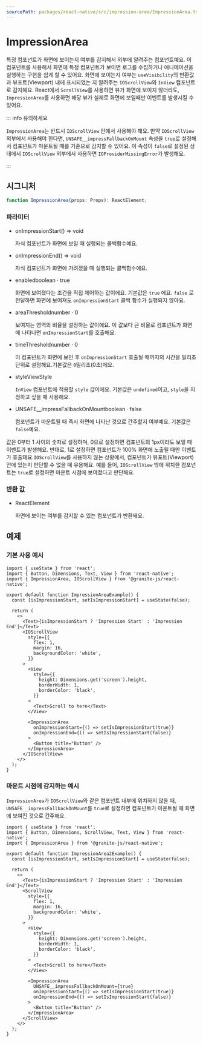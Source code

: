 ```yaml
---
sourcePath: packages/react-native/src/impression-area/ImpressionArea.tsx
---
```


# ImpressionArea

특정 컴포넌트가 화면에 보이는지 여부를 감지해서 외부에 알려주는 컴포넌트예요. 이 컴포넌트를 사용해서 화면에 특정 컴포넌트가 보이면 로그를 수집하거나 애니메이션을 실행하는 구현을 쉽게 할 수 있어요.
화면에 보이는지 여부는 `useVisibility`의 반환값과 뷰포트(Viewport) 내에 표시되었는 지 알려주는 `IOScrollView`와 `InView` 컴포넌트로 감지해요. React에서 `ScrollView`를 사용하면 뷰가 화면에 보이지 않더라도, `ImpressionArea`를 사용하면 해당 뷰가 실제로 화면에 보일때만 이벤트를 발생시킬 수 있어요.

::: info 유의하세요

`ImpressionArea`는 반드시 `IOScrollView` 안에서 사용해야 해요. 만약 `IOScrollView` 외부에서 사용해야 한다면, `UNSAFE__impressFallbackOnMount` 속성을 `true`로 설정해서 컴포넌트가 마운트될 때를 기준으로 감지할 수 있어요. 이 속성이 `false`로 설정된 상태에서 `IOScrollView` 외부에서 사용하면 `IOProviderMissingError`가 발생해요.

:::

## 시그니처

```typescript
function ImpressionArea(props: Props): ReactElement;
```

### 파라미터

<ul class="post-parameters-ul">
  <li class="post-parameters-li post-parameters-li-root">
    <span class="post-parameters--name">onImpressionStart</span><span class="post-parameters--type">() =&gt; void</span>
    <br />
    <p class="post-parameters--description">자식 컴포넌트가 화면에 보일 때 실행되는 콜백함수예요.</p>
  </li>
</ul>
<ul class="post-parameters-ul">
  <li class="post-parameters-li post-parameters-li-root">
    <span class="post-parameters--name">onImpressionEnd</span><span class="post-parameters--type">() =&gt; void</span>
    <br />
    <p class="post-parameters--description">자식 컴포넌트가 화면에 가려졌을 때 실행되는 콜백함수예요.</p>
  </li>
</ul>
<ul class="post-parameters-ul">
  <li class="post-parameters-li post-parameters-li-root">
    <span class="post-parameters--name">enabled</span><span class="post-parameters--type">boolean</span> · <span class="post-parameters--default">true</span>
    <br />
    <p class="post-parameters--description">화면에 보여졌다는 조건을 직접 제어하는 값이에요. 기본값은 <code>true</code> 에요. <code>false</code> 로 전달하면 화면에 보여져도 <code>onImpressionStart</code> 콜백 함수가 실행되지 않아요.</p>
  </li>
</ul>
<ul class="post-parameters-ul">
  <li class="post-parameters-li post-parameters-li-root">
    <span class="post-parameters--name">areaThreshold</span><span class="post-parameters--type">number</span> · <span class="post-parameters--default">0</span>
    <br />
    <p class="post-parameters--description">보여지는 영역의 비율을 설정하는 값이에요. 이 값보다 큰 비율로 컴포넌트가 화면에 나타나면 <code>onImpressionStart</code>를 호출해요.</p>
  </li>
</ul>
<ul class="post-parameters-ul">
  <li class="post-parameters-li post-parameters-li-root">
    <span class="post-parameters--name">timeThreshold</span><span class="post-parameters--type">number</span> · <span class="post-parameters--default">0</span>
    <br />
    <p class="post-parameters--description">이 컴포넌트가 화면에 보인 후 <code>onImpressionStart</code> 호출될 때까지의 시간을 밀리초 단위로 설정해요.기본값은 <code>0</code>밀리초(0초)에요.</p>
  </li>
</ul>
<ul class="post-parameters-ul">
  <li class="post-parameters-li post-parameters-li-root">
    <span class="post-parameters--name">style</span><span class="post-parameters--type">ViewStyle</span>
    <br />
    <p class="post-parameters--description"><code>InView</code> 컴포넌트에 적용할 <code>style</code> 값이에요. 기본값은 <code>undefined</code>이고, <code>style</code>을 지정하고 싶을 때 사용해요.</p>
  </li>
</ul>
<ul class="post-parameters-ul">
  <li class="post-parameters-li post-parameters-li-root">
    <span class="post-parameters--name">UNSAFE__impressFallbackOnMount</span><span class="post-parameters--type">boolean</span> · <span class="post-parameters--default">false</span>
    <br />
    <p class="post-parameters--description">컴포넌트가 마운트될 때 즉시 화면에 나타난 것으로 간주할지 여부예요. 기본값은 <code>false</code>예요.</p>
  </li>
</ul>

값은 0부터 1 사이의 숫자로 설정하며, 0으로 설정하면 컴포넌트의 1px이라도 보일 때 이벤트가 발생해요. 반대로, 1로 설정하면 컴포넌트가 100% 화면에 노출될 때만 이벤트가 호출돼요.`IOScrollView`를 사용하지 않는 상황에서, 컴포넌트가 뷰포트(Viewport) 안에 있는지 판단할 수 없을 떼 유용해요. 예를 들어, `IOScrollView` 밖에 위치한 컴포넌트는 `true`로 설정하면 마운트 시점에 보여졌다고 판단해요.

### 반환 값

<ul class="post-parameters-ul">
  <li class="post-parameters-li post-parameters-li-root">
    <span class="post-parameters--type">ReactElement</span>
    <br />
    <p class="post-parameters--description">화면에 보이는 여부를 감지할 수 있는 컴포넌트가 반환돼요.</p>
  </li>
</ul>

## 예제

### 기본 사용 예시

```tsx
import { useState } from 'react';
import { Button, Dimensions, Text, View } from 'react-native';
import { ImpressionArea, IOScrollView } from '@granite-js/react-native';

export default function ImpressionAreaExample() {
  const [isImpressionStart, setIsImpressionStart] = useState(false);

  return (
    <>
      <Text>{isImpressionStart ? 'Impression Start' : 'Impression End'}</Text>
      <IOScrollView
        style={{
          flex: 1,
          margin: 16,
          backgroundColor: 'white',
        }}
      >
        <View
          style={{
            height: Dimensions.get('screen').height,
            borderWidth: 1,
            borderColor: 'black',
          }}
        >
          <Text>Scroll to here</Text>
        </View>

        <ImpressionArea
          onImpressionStart={() => setIsImpressionStart(true)}
          onImpressionEnd={() => setIsImpressionStart(false)}
        >
          <Button title="Button" />
        </ImpressionArea>
      </IOScrollView>
    </>
  );
}
```

### 마운트 시점에 감지하는 예시

`ImpressionArea`가 `IOScrollView`와 같은 컴포넌트 내부에 위치하지 않을 때, `UNSAFE__impressFallbackOnMount`를 `true`로 설정하면 컴포넌트가 마운트될 때 화면에 보여진 것으로 간주해요.

```tsx
import { useState } from 'react';
import { Button, Dimensions, ScrollView, Text, View } from 'react-native';
import { ImpressionArea } from '@granite-js/react-native';

export default function ImpressionArea2Example() {
  const [isImpressionStart, setIsImpressionStart] = useState(false);

  return (
    <>
      <Text>{isImpressionStart ? 'Impression Start' : 'Impression End'}</Text>
      <ScrollView
        style={{
          flex: 1,
          margin: 16,
          backgroundColor: 'white',
        }}
      >
        <View
          style={{
            height: Dimensions.get('screen').height,
            borderWidth: 1,
            borderColor: 'black',
          }}
        >
          <Text>Scroll to here</Text>
        </View>

        <ImpressionArea
          UNSAFE__impressFallbackOnMount={true}
          onImpressionStart={() => setIsImpressionStart(true)}
          onImpressionEnd={() => setIsImpressionStart(false)}
        >
          <Button title="Button" />
        </ImpressionArea>
      </ScrollView>
    </>
  );
}
```

